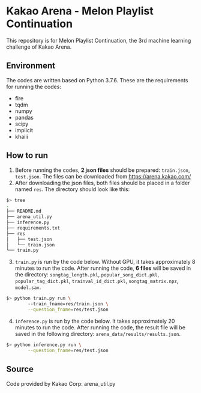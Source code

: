 # Kakao Arena - Melon Playlist Continuation
This repository is for Melon Playlist Continuation, the 3rd machine learning challenge of Kakao Arena.

## Environment
The codes are written based on Python 3.7.6. These are the requirements for running the codes:
- fire
- tqdm
- numpy
- pandas
- scipy
- implicit
- khaiii

## How to run
1. Before running the codes, **2 json files** should be prepared: `train.json`, `test.json`. The files can be downloaded from https://arena.kakao.com/
2. After downloading the json files, both files should be placed in a folder named `res`. The directory should look like this:
```bash
$> tree
.
├── README.md
├── arena_util.py
├── inference.py
├── requirements.txt
├── res
│   ├── test.json
│   └── train.json
└── train.py
```
3. `train.py` is run by the code below. Without GPU, it takes approximately 8 minutes to run the code. After running the code, **6 files** will be saved in the directory: `songtag_length.pkl`, `popular_song_dict.pkl`, `popular_tag_dict.pkl`, `trainval_id_dict.pkl`, `songtag_matrix.npz`, `model.sav`.
```bash
$> python train.py run \    
        --train_fname=res/train.json \
        --question_fname=res/test.json
```
4. `inference.py` is run by the code below. It takes approximately 20 minutes to run the code. After running the code, the result file will be saved in the following directory: `arena_data/results/results.json`.
```bash
$> python inference.py run \
        --question_fname=res/test.json
```

## Source
Code provided by Kakao Corp: arena_util.py